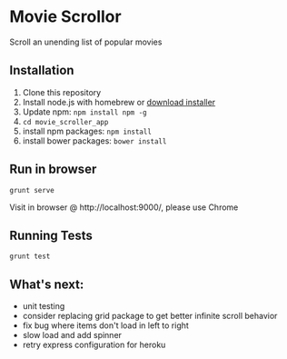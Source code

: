 # Movie Scrollor

Scroll an unending list of popular movies

## Installation

1. Clone this repository
2. Install node.js with homebrew or [download installer](https://nodejs.org/en/download/)
3. Update npm: `npm install npm -g`
4. `cd movie_scroller_app`
5. install npm packages: `npm install`  
6. install bower packages: `bower install`  

## Run in browser

`grunt serve`  
  
Visit in browser @ http://localhost:9000/, please use Chrome

## Running Tests

`grunt test`

## What's next:  
- unit testing
- consider replacing grid package to get better infinite scroll behavior
- fix bug where items don't load in left to right
- slow load and add spinner
- retry express configuration for heroku
	



